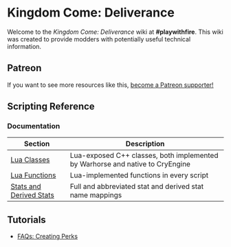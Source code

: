 <!-- TITLE: kingdomcome -->
<!-- SUBTITLE: Kingdom Come: Deliverance -->

# Kingdom Come: Deliverance
Welcome to the *Kingdom Come: Deliverance* wiki at **#playwithfire**. This wiki was created to provide modders with potentially useful technical information.

## Patreon

If you want to see more resources like this, [become a Patreon supporter!](https://www.patreon.com/fireundubh) 

## Scripting Reference

### Documentation

Section | Description
--- | ---
[Lua Classes](kingdomcome/classes) | Lua-exposed C++ classes, both implemented by Warhorse and native to CryEngine
[Lua Functions](kingdomcome/functions) | Lua-implemented functions in every script
[Stats and Derived Stats](kingdomcome/stats) | Full and abbreviated stat and derived stat name mappings

## Tutorials

* [FAQs: Creating Perks](kingdomcome/faqs_creating_perks)
